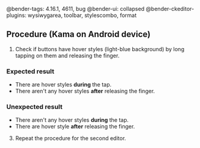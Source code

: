 @bender-tags: 4.16.1, 4611, bug
@bender-ui: collapsed
@bender-ckeditor-plugins: wysiwygarea, toolbar, stylescombo, format

## Procedure (Kama on Android device)

1. Check if buttons have hover styles (light-blue background) by long tapping on them and releasing the finger.

  ### Expected result

  * There are hover styles **during** the tap.
  * There aren't any hover styles **after** releasing the finger.

  ### Unexpected result

  * There aren't any hover styles **during** the tap.
  * There are hover style **after** releasing the finger.
3. Repeat the procedure for the second editor.
